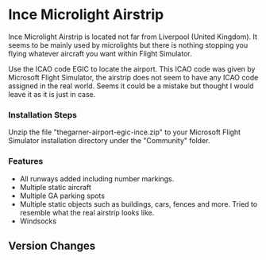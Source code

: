 # Ince Microlight Airstrip

Ince Microlight Airstrip is located not far from Liverpool (United Kingdom). It seems to be mainly used by microlights but there is nothing stopping you flying whatever aircraft you want within Flight Simulator.

Use the ICAO code EGIC to locate the airport. This ICAO code was given by Microsoft Flight Simulator, the airstrip does not seem to have any ICAO code assigned in the real world. Seems it could be a mistake but thought I would leave it as it is just in case.

### Installation Steps

Unzip the file "thegarner-airport-egic-ince.zip" to your Microsoft Flight Simulator installation directory under the "Community" folder. 


### Features
* All runways added including number markings.
* Multiple static aircraft
* Multiple GA parking spots
* Multiple static objects such as buildings, cars, fences and more. Tried to resemble what the real airstrip looks like. 
* Windsocks

## Version Changes
